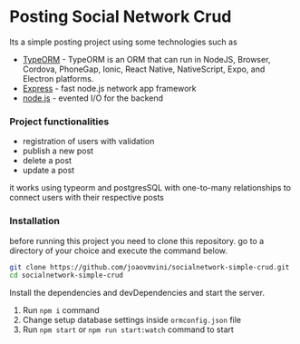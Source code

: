 # Posting Social Network Crud

Its a simple posting project using some technologies such as

- [TypeORM](https://typeorm.io) - TypeORM is an ORM that can run in NodeJS, Browser, Cordova, PhoneGap, Ionic, React Native, NativeScript, Expo, and Electron platforms.
- [Express](https://expressjs.com) - fast node.js network app framework
- [node.js](https://nodejs.org/) - evented I/O for the backend

### Project functionalities

- registration of users with validation
- publish a new post
- delete a post
- update a post

it works using typeorm and postgresSQL with one-to-many relationships to connect users with their respective posts

### Installation

before running this project you need to clone this repository.
go to a directory of your choice and execute the command below.

```sh
git clone https://github.com/joaovmvini/socialnetwork-simple-crud.git
cd socialnetwork-simple-crud
```

Install the dependencies and devDependencies and start the server.

1. Run `npm i` command
2. Change setup database settings inside `ormconfig.json` file
3. Run `npm start` or `npm run start:watch` command to start
